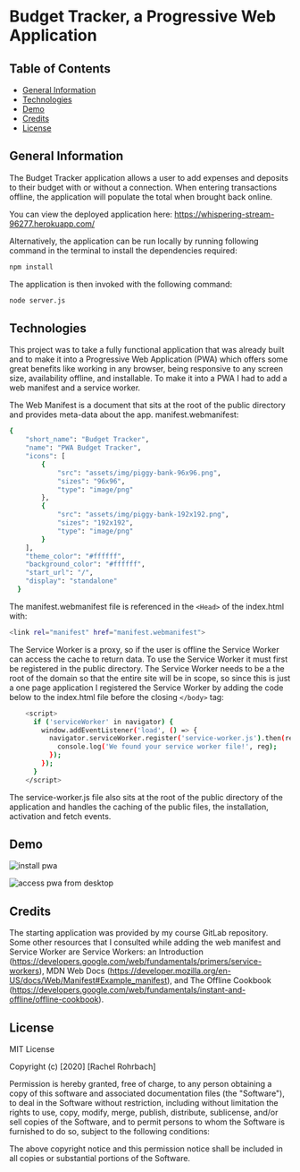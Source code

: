 # Budget Tracker, a Progressive Web Application

## Table of Contents
* [General Information](#general-info)
* [Technologies](#technologies)
* [Demo](#Demo)
* [Credits](#credits)
* [License](#license)

## General Information
The Budget Tracker application allows a user to add expenses and deposits to their budget with or without a connection. When entering transactions offline, the application will populate the total when brought back online. 

You can view the deployed application here: https://whispering-stream-96277.herokuapp.com/

Alternatively, the application can be run locally by running following command in the terminal to install the dependencies required:
```sh
npm install
```
The application is then invoked with the following command:
```sh
node server.js
```

## Technologies
This project was to take a fully functional application that was already built and to make it into a Progressive Web Application (PWA) which offers some great benefits like working in any browser, being responsive to any screen size, availability offline, and installable.  To make it into a PWA I had to add a web manifest and a service worker. 

The Web Manifest is a document that sits at the root of the public directory and provides meta-data about the app.
manifest.webmanifest: 
```sh
{
    "short_name": "Budget Tracker",
    "name": "PWA Budget Tracker",
    "icons": [
        {
            "src": "assets/img/piggy-bank-96x96.png",
            "sizes": "96x96",
            "type": "image/png"
        },
        {
            "src": "assets/img/piggy-bank-192x192.png",
            "sizes": "192x192",
            "type": "image/png"
        }
    ],
    "theme_color": "#ffffff",
    "background_color": "#ffffff",
    "start_url": "/",
    "display": "standalone"
  }
  ```
The manifest.webmanifest file is referenced in the ```<Head>``` of the index.html with:
```sh
<link rel="manifest" href="manifest.webmanifest">
```  
The Service Worker is a proxy, so if the user is offline the Service Worker can access the cache to return data.   To use the Service Worker it must first be registered in the public directory.  The Service Worker needs to be a the root of the domain so that the entire site will be in scope, so since this is just a one page application I registered the Service Worker by adding the code below to the index.html file before the closing ```</body>``` tag:
```sh
    <script>
      if ('serviceWorker' in navigator) {
        window.addEventListener('load', () => {
          navigator.serviceWorker.register('service-worker.js').then(reg => {
            console.log('We found your service worker file!', reg);
          });
        });
      }
    </script>
```
The service-worker.js file also sits at the root of the public directory of the application and handles the caching of the public files, the installation, activation and fetch events.  


## Demo
![install pwa](public/assets/img/installing-pwa.gif)

![access pwa from desktop](public/assets/img/pwa-access-from-desktop.gif)


## Credits
The starting application was provided by my course GitLab repository. Some other resources that I consulted while adding the web manifest and Service Worker are Service Workers: an Introduction (https://developers.google.com/web/fundamentals/primers/service-workers), MDN Web Docs (https://developer.mozilla.org/en-US/docs/Web/Manifest#Example_manifest), and The Offline Cookbook (https://developers.google.com/web/fundamentals/instant-and-offline/offline-cookbook). 

## License
MIT License

Copyright (c) [2020] [Rachel Rohrbach]

Permission is hereby granted, free of charge, to any person obtaining a copy
of this software and associated documentation files (the "Software"), to deal
in the Software without restriction, including without limitation the rights
to use, copy, modify, merge, publish, distribute, sublicense, and/or sell
copies of the Software, and to permit persons to whom the Software is
furnished to do so, subject to the following conditions:

The above copyright notice and this permission notice shall be included in all
copies or substantial portions of the Software.
